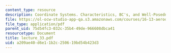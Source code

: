 ```yaml
---
content_type: resource
description: Coordinate Systems. Characteristics, BC's, and Well-Posedness
file: https://ol-ocw-studio-app-qa.s3.amazonaws.com/courses/16-13-aerodynamics-of-viscous-fluids-fall-2003/a209ae40d6e11b2c250619bd54b423d3_lecture_33.pdf
file_type: application/pdf
parent_uid: 75d54fc3-032c-35b4-49de-966608dbca41
resourcetype: Document
title: lecture_33.pdf
uid: a209ae40-d6e1-1b2c-2506-19bd54b423d3
---
```


